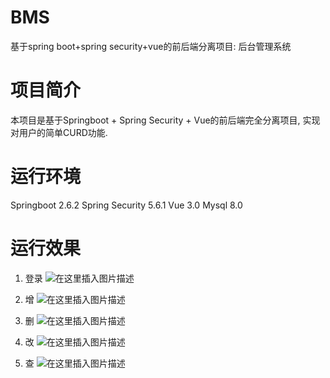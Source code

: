 # BMS
基于spring boot+spring security+vue的前后端分离项目: 后台管理系统
# 项目简介
本项目是基于Springboot + Spring Security + Vue的前后端完全分离项目, 实现对用户的简单CURD功能. 
# 运行环境
 Springboot 2.6.2
 Spring Security 5.6.1
 Vue 3.0
 Mysql 8.0
# 运行效果
1. 登录
![在这里插入图片描述](https://img-blog.csdnimg.cn/702e6bb9e4bd464ab34a22663744279b.png?x-oss-process=image/watermark,type_d3F5LXplbmhlaQ,shadow_50,text_Q1NETiBAYmJfamk=,size_20,color_FFFFFF,t_70,g_se,x_16)

 2. 增
![在这里插入图片描述](https://img-blog.csdnimg.cn/ddff35a8ff8e4c6d8e0c7a77c3c554df.png?x-oss-process=image/watermark,type_d3F5LXplbmhlaQ,shadow_50,text_Q1NETiBAYmJfamk=,size_20,color_FFFFFF,t_70,g_se,x_16)
3. 删
![在这里插入图片描述](https://img-blog.csdnimg.cn/f1817f73ef9144d2accc3b2e77084bb1.png?x-oss-process=image/watermark,type_d3F5LXplbmhlaQ,shadow_50,text_Q1NETiBAYmJfamk=,size_20,color_FFFFFF,t_70,g_se,x_16)

4. 改
![在这里插入图片描述](https://img-blog.csdnimg.cn/acad21badf2f4b21a1626bc06bdc1acc.png?x-oss-process=image/watermark,type_d3F5LXplbmhlaQ,shadow_50,text_Q1NETiBAYmJfamk=,size_20,color_FFFFFF,t_70,g_se,x_16)

5. 查
![在这里插入图片描述](https://img-blog.csdnimg.cn/ef45d36991774371b994f01245ec7130.png?x-oss-process=image/watermark,type_d3F5LXplbmhlaQ,shadow_50,text_Q1NETiBAYmJfamk=,size_20,color_FFFFFF,t_70,g_se,x_16)

